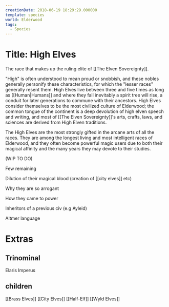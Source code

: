 ```yaml
---
creationDate: 2018-06-19 18:29:29.000000
template: species
world: Elderwood
tags:
  - Species
---
```



# Title: High Elves

The race that makes up the ruling elite of [[The Elven Sovereignty]].

"High" is often understood to mean proud or snobbish, and these nobles generally personify these characteristics, for which the "lesser races" generally resent them. High Elves live between three and five times as long as [[Human|Humans]] and where they fall inevitably a spirit tree will rise, a conduit for later generations to commune with their ancestors. High Elves consider themselves to be the most civilized culture of Elderwood; the common tongue of the continent is a deep devolution of high elven speech and writing, and most of [[The Elven Sovereignty]]'s arts, crafts, laws, and sciences are derived from High Elven traditions.

The High Elves are the most strongly gifted in the arcane arts of all the races. They are among the longest living and most intelligent races of Elderwood, and they often become powerful magic users due to both their magical affinity and the many years they may devote to their studies.







(WIP TO DO)

Few remaining

Dilution of their magical blood (creation of [[city elves]] etc)

Why they are so arrogant

How they came to power

Inheritors of a previous civ (e.g Ayleid)

Altmer language

# Extras


## Trinominal

Elaris Imperus

## children

[[Brass Elves]]
[[City Elves]]
[[Half-Elf]]
[[Wyld Elves]]

